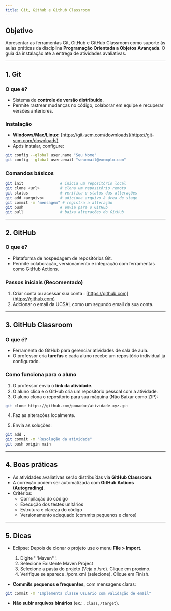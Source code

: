```yaml
---
title: Git, Github e Github Classroom
---
```


## Objetivo

Apresentar as ferramentas Git, GitHub e GitHub Classroom como suporte às aulas práticas da disciplina **Programação Orientada a Objetos Avançada**. O guia da instalação até a entrega de atividades avaliativas.

---

## 1. Git

### O que é?

- Sistema de **controle de versão distribuído**.
- Permite rastrear mudanças no código, colaborar em equipe e recuperar versões anteriores.

### Instalação

- **Windows/Mac/Linux:** [https://git-scm.com/downloads](https://git-scm.com/downloads)
- Após instalar, configure:

```bash
git config --global user.name "Seu Nome"
git config --global user.email "seuemail@exemplo.com"
```

### Comandos básicos

```bash
git init                # inicia um repositório local
git clone <url>         # clona um repositório remoto
git status              # verifica o status das alterações
git add <arquivo>       # adiciona arquivo à área de stage
git commit -m "mensagem" # registra a alteração
git push                # envia para o GitHub
git pull                # baixa alterações do GitHub
```

---

## 2. GitHub

### O que é?

- Plataforma de hospedagem de repositórios Git.
- Permite colaboração, versionamento e integração com ferramentas como GitHub Actions.

### Passos iniciais (Recomentado)

1. Criar conta ou acessar sua conta : [https://github.com](https://github.com)
2. Adcionar o email da UCSAL como um segundo email da sua conta.

---

## 3. GitHub Classroom

### O que é?

- Ferramenta do GitHub para gerenciar atividades de sala de aula.
- O professor cria **tarefas** e cada aluno recebe um repositório individual já configurado.

### Como funciona para o aluno

1. O professor envia o **link da atividade**.
2. O aluno clica e o GitHub cria um repositório pessoal com a atividade.
3. O aluno clona o repositório para sua máquina (Não Baixar como ZIP):

```bash
git clone https://github.com/pooadoc/atividade-xyz.git
```

4. Faz as alterações localmente.

5. Envia as soluções:

```bash
git add .
git commit -m "Resolução da atividade"
git push origin main
```

---

## 4. Boas práticas

- As atividades avaliativas serão distribuídas via **GitHub Classroom**.
- A correção podem ser automatizada com **GitHub Actions (Autograding)**.
- Critérios:
  - Compilação do código
  - Execução dos testes unitários
  - Estrutura e clareza do código
  - Versionamento adequado (commits pequenos e claros)

---

## 5. Dicas

- Eclipse: Depois de clonar o projeto use o menu **File > Import**.
    1. Digite '''Maven'''.
    2. Selecione Existente Maven Project
    3. Selecione a pasta do projeto (Veja o /src). Clique em proximo.
    4. Verifique se aparece ./pom.xml (selecione). Clique em Finish.


- **Commits pequenos e frequentes**, com mensagens claras:

```bash
git commit -m "Implementa classe Usuario com validação de email"
```

- **Não subir arquivos binários** (ex.: `.class`, `/target`).
